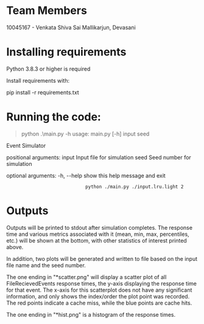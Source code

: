 # Team Members
10045167 - Venkata Shiva Sai Mallikarjun, Devasani



# Installing requirements

Python 3.8.3 or higher is required

Install requirements with:

pip install -r requirements.txt


# Running the code:
> python .\main.py -h
usage: main.py [-h] input seed

Event Simulator

positional arguments:
  input       Input file for simulation
  seed        Seed number for simulation

optional arguments:
  -h, --help  show this help message and exit


                                 python ./main.py ./input.lru.light 2


# Outputs

Outputs will be printed to stdout after simulation completes. The response time and various metrics associated with it (mean, min, max, percentiles, etc.) will be shown at the bottom, with other statistics of interest printed above.

In addition, two plots will be generated and written to file based on the input file name and the seed number. 

The one ending in "*scatter.png" will display a scatter plot of all FileRecievedEvents response times, the y-axis displaying the response time for that event.
The x-axis for this scatterplot does not have any significant information, and only shows the index/order the plot point was recorded. The red points indicate a cache miss, while the blue points are cache hits.

The one ending in "*hist.png" is a histogram of the response times.